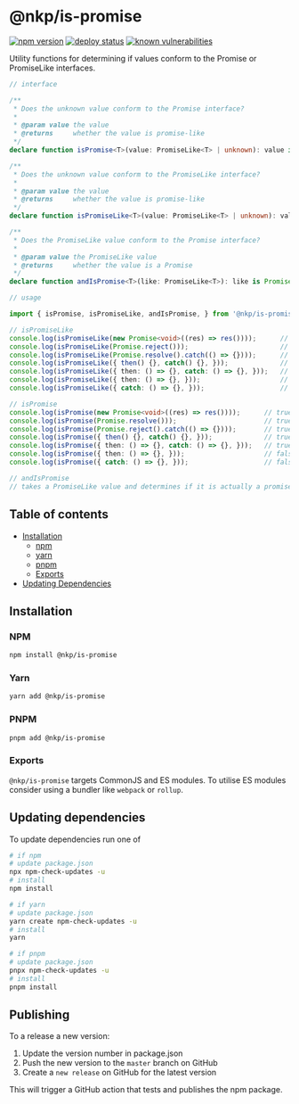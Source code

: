 # @nkp/is-promise

[![npm version](https://badge.fury.io/js/%40nkp%2Fis-promise.svg)](https://www.npmjs.com/package/@nkp/is-promise)
[![deploy status](https://github.com/NickKelly1/nkp-is-promise/actions/workflows/release.yml/badge.svg)](https://github.com/NickKelly1/nkp-is-promise/actions/workflows/release.yml)
[![known vulnerabilities](https://snyk.io/test/github/NickKelly1/nkp-is-promise/badge.svg)](https://snyk.io/test/github/NickKelly1/nkp-is-promise)

Utility functions for determining if values conform to the Promise or PromiseLike interfaces.


```ts
// interface

/**
 * Does the unknown value conform to the Promise interface?
 *
 * @param value the value
 * @returns     whether the value is promise-like
 */
declare function isPromise<T>(value: PromiseLike<T> | unknown): value is Promise<T>;

/**
 * Does the unknown value conform to the PromiseLike interface?
 *
 * @param value the value
 * @returns     whether the value is promise-like
 */
declare function isPromiseLike<T>(value: PromiseLike<T> | unknown): value is PromiseLike<T>;

/**
 * Does the PromiseLike value conform to the Promise interface?
 *
 * @param value the PromiseLike value
 * @returns     whether the value is a Promise
 */
declare function andIsPromise<T>(like: PromiseLike<T>): like is Promise<T>;
```


```ts
// usage

import { isPromise, isPromiseLike, andIsPromise, } from '@nkp/is-promise';

// isPromiseLike
console.log(isPromiseLike(new Promise<void>((res) => res())));      // true
console.log(isPromiseLike(Promise.reject()));                       // true
console.log(isPromiseLike(Promise.resolve().catch(() => {})));      // true
console.log(isPromiseLike({ then() {}, catch() {}, }));             // true
console.log(isPromiseLike({ then: () => {}, catch: () => {}, }));   // true
console.log(isPromiseLike({ then: () => {}, }));                    // true
console.log(isPromiseLike({ catch: () => {}, }));                   // false

// isPromise
console.log(isPromise(new Promise<void>((res) => res())));      // true
console.log(isPromise(Promise.resolve()));                      // true
console.log(isPromise(Promise.reject().catch(() => {})));       // true
console.log(isPromise({ then() {}, catch() {}, }));             // true
console.log(isPromise({ then: () => {}, catch: () => {}, }));   // true
console.log(isPromise({ then: () => {}, }));                    // false
console.log(isPromise({ catch: () => {}, }));                   // false

// andIsPromise
// takes a PromiseLike value and determines if it is actually a promise
```

## Table of contents

- [Installation](#installation)
  - [npm](#npm)
  - [yarn](#yarn)
  - [pnpm](#pnpm)
  - [Exports](#exports)
- [Updating Dependencies](#updating-dependencies)

## Installation

### NPM

```sh
npm install @nkp/is-promise
```

### Yarn

```sh
yarn add @nkp/is-promise
```

### PNPM

```sh
pnpm add @nkp/is-promise
```

### Exports

`@nkp/is-promise` targets CommonJS and ES modules. To utilise ES modules consider using a bundler like `webpack` or `rollup`.

## Updating dependencies

To update dependencies run one of

```sh
# if npm
# update package.json
npx npm-check-updates -u
# install
npm install

# if yarn
# update package.json
yarn create npm-check-updates -u
# install
yarn

# if pnpm
# update package.json
pnpx npm-check-updates -u
# install
pnpm install
```

## Publishing

To a release a new version:

1. Update the version number in package.json
2. Push the new version to the `master` branch on GitHub
3. Create a `new release` on GitHub for the latest version

This will trigger a GitHub action that tests and publishes the npm package.
